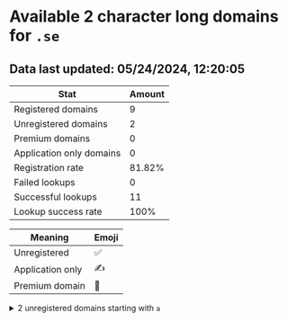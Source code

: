 # Available 2 character long domains for `.se`

## Data last updated: 05/24/2024, 12:20:05

|Stat|Amount|
|--|--|
|Registered domains|9|
|Unregistered domains|2|
|Premium domains|0|
|Application only domains|0|
|Registration rate|81.82%|
|Failed lookups|0|
|Successful lookups|11|
|Lookup success rate|100%|


|Meaning|Emoji|
|--|--|
|Unregistered|:white_check_mark:|
|Application only|:writing_hand:|
|Premium domain|:gem:|

<details>
<summary>2 unregistered domains starting with <bold><code>a</code></bold></summary>

|Type|Domain|
|--|--|
|:white_check_mark:|`af.se`|
|:white_check_mark:|`ai.se`|
</details>